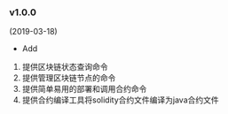 ### v1.0.0

(2019-03-18)

* Add 

1. 提供区块链状态查询命令
2. 提供管理区块链节点的命令
3. 提供简单易用的部署和调用合约命令
4. 提供合约编译工具将solidity合约文件编译为java合约文件
